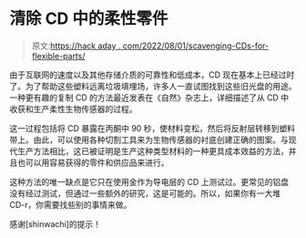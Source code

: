 # 清除 CD 中的柔性零件

> 原文:[https://hack aday . com/2022/08/01/scavenging-CDs-for-flexible-parts/](https://hackaday.com/2022/08/01/scavenging-cds-for-flexible-parts/)

由于互联网的速度以及其他存储介质的可靠性和低成本，CD 现在基本上已经过时了。为了帮助这些塑料远离垃圾填埋场，许多人一直试图找到这些旧光盘的用途。一种更有趣的复制 CD 的方法最近发表在《自然》杂志上，详细描述了从 CD 中收获和生产柔性生物传感器的过程。

这一过程包括将 CD 暴露在丙酮中 90 秒，使材料变松，然后将反射层转移到塑料带上。由此，可以使用各种切割工具来为生物传感器的衬底创建正确的图案。与现代生产方法相比，这已被证明是生产这种类型材料的一种更具成本效益的方法，并且也可以用容易获得的零件和供应品来进行。

这种方法的唯一缺点是它只在使用金作为导电层的 CD 上测试过。更常见的铝盘没有经过测试，但通过一些额外的研究，这是可能的。所以，如果你有一大堆 CD-r，你需要找些别的事情来做。

感谢[shinwachi]的提示！